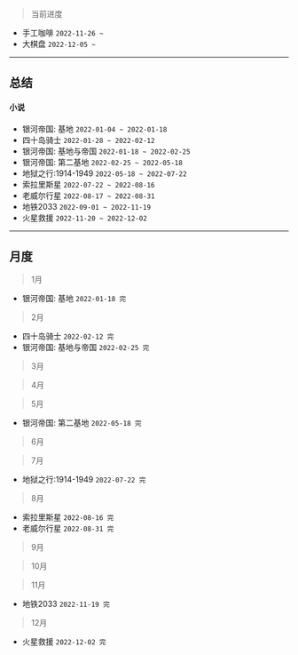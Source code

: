> 当前进度

- 手工咖啡 `2022-11-26 ~ `
- 大棋盘 `2022-12-05 ~ `
---

## 总结

#### 小说

- 银河帝国: 基地 `2022-01-04 ~ 2022-01-18`
- 四十岛骑士 `2022-01-28 ~ 2022-02-12`
- 银河帝国: 基地与帝国 `2022-01-18 ~ 2022-02-25`
- 银河帝国: 第二基地 `2022-02-25 ~ 2022-05-18`
- 地狱之行:1914-1949 `2022-05-18 ~ 2022-07-22`
- 索拉里斯星 `2022-07-22 ~ 2022-08-16`
- 老威尔行星 `2022-08-17 ~ 2022-08-31`
- 地铁2033 `2022-09-01 ~ 2022-11-19`
- 火星救援 `2022-11-20 ~ 2022-12-02`

--- 

## 月度

> 1月

- 银河帝国: 基地 `2022-01-18 完`

> 2月

- 四十岛骑士 `2022-02-12 完`
- 银河帝国: 基地与帝国 `2022-02-25 完`

> 3月

> 4月

> 5月

- 银河帝国: 第二基地 `2022-05-18 完`

> 6月

> 7月

- 地狱之行:1914-1949 `2022-07-22 完`

> 8月

- 索拉里斯星 `2022-08-16 完`
- 老威尔行星 `2022-08-31 完`

> 9月

> 10月

> 11月

- 地铁2033 `2022-11-19 完`

> 12月

- 火星救援 `2022-12-02 完`
